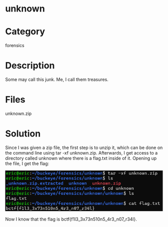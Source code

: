# unknown
# Category
forensics
# Description
Some may call this junk. Me, I call them treasures.
# Files
unknown.zip
# Solution
Since I was given a zip file, the first step is to unzip it, which can be done on the command line using tar -xf unknown.zip. Afterwards, I get access to a directory called unknown where there is a flag.txt inside of it. Opening up the file, I get the flag:

![alt text](image.png)

Now I know that the flag is bctf{f1l3_3x73n510n5_4r3_n07_r34l}.